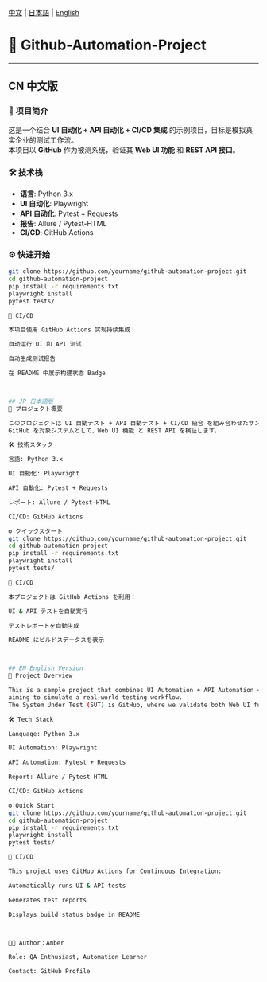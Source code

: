 
[中文](#cn-中文版) | [日本語](#jp-日本語版) | [English](#en-english-version)


# 🚀 Github-Automation-Project

---

## CN 中文版

### 📖 项目简介
这是一个结合 **UI 自动化 + API 自动化 + CI/CD 集成** 的示例项目，目标是模拟真实企业的测试工作流。  
本项目以 **GitHub** 作为被测系统，验证其 **Web UI 功能** 和 **REST API 接口**。

### 🛠 技术栈
- **语言**: Python 3.x  
- **UI 自动化**: Playwright  
- **API 自动化**: Pytest + Requests  
- **报告**: Allure / Pytest-HTML  
- **CI/CD**: GitHub Actions  

### ⚙️ 快速开始
```bash
git clone https://github.com/yourname/github-automation-project.git
cd github-automation-project
pip install -r requirements.txt
playwright install
pytest tests/

🔄 CI/CD

本项目使用 GitHub Actions 实现持续集成：

自动运行 UI 和 API 测试

自动生成测试报告

在 README 中展示构建状态 Badge



## JP 日本語版
📖 プロジェクト概要

このプロジェクトは UI 自動テスト + API 自動テスト + CI/CD 統合 を組み合わせたサンプルです。
GitHub を対象システムとして、Web UI 機能 と REST API を検証します。

🛠 技術スタック

言語: Python 3.x

UI 自動化: Playwright

API 自動化: Pytest + Requests

レポート: Allure / Pytest-HTML

CI/CD: GitHub Actions

⚙️ クイックスタート
git clone https://github.com/yourname/github-automation-project.git
cd github-automation-project
pip install -r requirements.txt
playwright install
pytest tests/

🔄 CI/CD

本プロジェクトは GitHub Actions を利用：

UI & API テストを自動実行

テストレポートを自動生成

README にビルドステータスを表示



## EN English Version
📖 Project Overview

This is a sample project that combines UI Automation + API Automation + CI/CD Integration,
aiming to simulate a real-world testing workflow.
The System Under Test (SUT) is GitHub, where we validate both Web UI functionalities and REST API endpoints.

🛠 Tech Stack

Language: Python 3.x

UI Automation: Playwright

API Automation: Pytest + Requests

Report: Allure / Pytest-HTML

CI/CD: GitHub Actions

⚙️ Quick Start
git clone https://github.com/yourname/github-automation-project.git
cd github-automation-project
pip install -r requirements.txt
playwright install
pytest tests/

🔄 CI/CD

This project uses GitHub Actions for Continuous Integration:

Automatically runs UI & API tests

Generates test reports

Displays build status badge in README



👩‍💻 Author：Amber

Role: QA Enthusiast, Automation Learner

Contact: GitHub Profile

